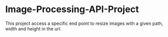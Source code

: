 # Image-Processing-API-Project
This project access a specific end point to resize images with a given path, width and height in the url.
